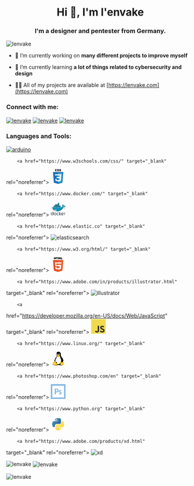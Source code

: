 <h1 align="center">Hi 👋, I'm l'envake</h1>
<h3 align="center">I'm a designer and pentester from Germany.</h3>

<p
 align="left"> <img 
src="https://komarev.com/ghpvc/?username=lenvake&label=Profile%20views&color=0e75b6&style=flat"
 alt="lenvake" /> </p>

- 🔭 I’m currently working on **many different projects to improve myself**

- 🌱 I’m currently learning **a lot of things related to cybersecurity and design**

- 👨‍💻 All of my projects are available at [https://lenvake.com](https://lenvake.com)

<h3 align="left">Connect with me:</h3>
<p align="left">
<a
 href="https://twitter.com/lenvake" target="blank"><img 
align="center" 
src="https://raw.githubusercontent.com/rahuldkjain/github-profile-readme-generator/master/src/images/icons/Social/twitter.svg"
 alt="lenvake" height="30" width="40" /></a>
<a 
href="https://linkedin.com/in/lenvake" target="blank"><img 
align="center" 
src="https://raw.githubusercontent.com/rahuldkjain/github-profile-readme-generator/master/src/images/icons/Social/linked-in-alt.svg"
 alt="lenvake" height="30" width="40" /></a>
<a 
href="https://www.behance.net/lenvake" target="blank"><img 
align="center" 
src="https://raw.githubusercontent.com/rahuldkjain/github-profile-readme-generator/master/src/images/icons/Social/behance.svg"
 alt="lenvake" height="30" width="40" /></a>
</p>

<h3 align="left">Languages and Tools:</h3>
<p
 align="left">
        <a href="https://www.arduino.cc/" target="_blank" 
rel="noreferrer">
          <img 
src="https://cdn.worldvectorlogo.com/logos/arduino-1.svg" alt="arduino" 
width="40" height="40"/>
        </a>
         
        <a href="https://www.w3schools.com/css/" target="_blank" 
rel="noreferrer">
          <img 
src="https://raw.githubusercontent.com/devicons/devicon/master/icons/css3/css3-original-wordmark.svg"
 alt="css3" width="40" height="40"/>
        </a>
         
        <a href="https://www.docker.com/" target="_blank" 
rel="noreferrer">
          <img 
src="https://raw.githubusercontent.com/devicons/devicon/master/icons/docker/docker-original-wordmark.svg"
 alt="docker" width="40" height="40"/>
        </a>
         
        <a href="https://www.elastic.co" target="_blank" 
rel="noreferrer">
          <img 
src="https://www.vectorlogo.zone/logos/elastic/elastic-icon.svg" 
alt="elasticsearch" width="40" height="40"/>
        </a>
         
        <a href="https://www.w3.org/html/" target="_blank" 
rel="noreferrer">
          <img 
src="https://raw.githubusercontent.com/devicons/devicon/master/icons/html5/html5-original-wordmark.svg"
 alt="html5" width="40" height="40"/>
        </a>
         
        <a href="https://www.adobe.com/in/products/illustrator.html" 
target="_blank" rel="noreferrer">
          <img 
src="https://www.vectorlogo.zone/logos/adobe_illustrator/adobe_illustrator-icon.svg"
 alt="illustrator" width="40" height="40"/>
        </a>
         
        <a 
href="https://developer.mozilla.org/en-US/docs/Web/JavaScript" 
target="_blank" rel="noreferrer">
          <img 
src="https://raw.githubusercontent.com/devicons/devicon/master/icons/javascript/javascript-original.svg"
 alt="javascript" width="40" height="40"/>
        </a>
         
        <a href="https://www.linux.org/" target="_blank" 
rel="noreferrer">
          <img 
src="https://raw.githubusercontent.com/devicons/devicon/master/icons/linux/linux-original.svg"
 alt="linux" width="40" height="40"/>
        </a>
         
        <a href="https://www.photoshop.com/en" target="_blank" 
rel="noreferrer">
          <img 
src="https://raw.githubusercontent.com/devicons/devicon/master/icons/photoshop/photoshop-line.svg"
 alt="photoshop" width="40" height="40"/>
        </a>
         
        <a href="https://www.python.org" target="_blank" 
rel="noreferrer">
          <img 
src="https://raw.githubusercontent.com/devicons/devicon/master/icons/python/python-original.svg"
 alt="python" width="40" height="40"/>
        </a>
         
        <a href="https://www.adobe.com/products/xd.html" 
target="_blank" rel="noreferrer">
          <img 
src="https://cdn.worldvectorlogo.com/logos/adobe-xd.svg" alt="xd" 
width="40" height="40"/>
        </a>
        </p>

<p><img align="left" 
src="https://github-readme-stats.vercel.app/api/top-langs?username=lenvake&show_icons=true&locale=en&layout=compact"
 alt="lenvake" /></p>

<p>&nbsp;<img 
align="center" 
src="https://github-readme-stats.vercel.app/api?username=lenvake&show_icons=true&locale=en"
 alt="lenvake" /></p>

<p><img align="center" 
src="https://github-readme-streak-stats.herokuapp.com/?user=lenvake&"
 alt="lenvake" /></p>
